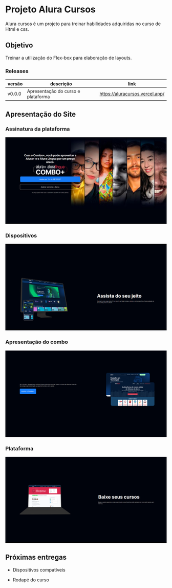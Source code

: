 # Projeto Alura Cursos
Alura cursos é um projeto para treinar habilidades adquiridas no curso de Html e css.

## Objetivo
Treinar a utilização do Flex-box para elaboração de layouts.

### Releases

|versão|descrição|link|
-------|---------|----|
v0.0.0|Apresentação do curso e plataforma| https://aluracursos.vercel.app/


## Apresentação do Site

### Assinatura da plataforma
![](./img/assinatura.png)

### Dispositivos
![](./img/dispositivos.png)

### Apresentação do combo
![](./img/alura_cursos_alura_linguas.png)

### Plataforma
![](./img/plataforma.png)

## Próximas entregas

* Dispositivos compatíveis

* Rodapé do curso